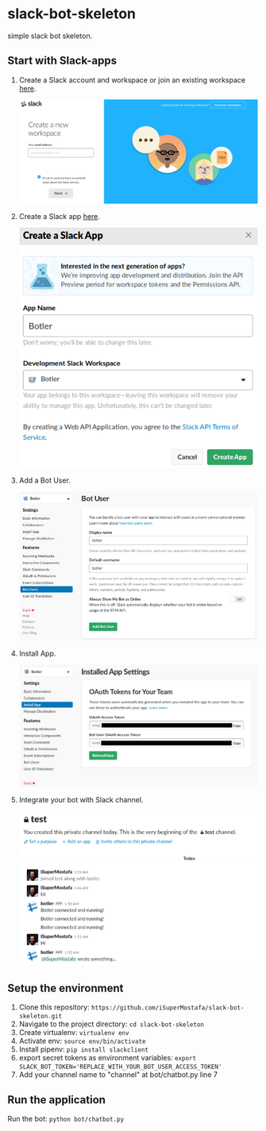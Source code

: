 # slack-bot-skeleton

simple slack bot skeleton.

## Start with Slack-apps

1. Create a Slack account and workspace or join an existing workspace [here](https://slack.com/create).

    ![slack-1.png](assets/slack-1.png?raw=true "screenshot #1: create a Slack workspace")

2. Create a Slack app [here](https://api.slack.com/apps).

    ![slack-2.png](assets/slack-2.png?raw=true "screenshot #2: create a Slack app")

3. Add a Bot User.

    ![slack-3.png](assets/slack-3.png?raw=true "screenshot #3: Add a Bot User")

4. Install App.

    ![slack-4.png](assets/slack-4.png?raw=true "screenshot #4: Install App")

5. Integrate your bot with Slack channel.

    ![slack-5.png](assets/slack-5.png?raw=true "screenshot #5: Integrate your bot with Slack channel")

## Setup the environment

1. Clone this repository: `https://github.com/iSuperMostafa/slack-bot-skeleton.git`
2. Navigate to the project directory: `cd slack-bot-skeleton`
3. Create virtualenv: `virtualenv env`
4. Activate env: `source env/bin/activate`
5. Install pipenv: `pip install slackclient`
6. export secret tokens as environment variables: `export SLACK_BOT_TOKEN='REPLACE_WITH_YOUR_BOT_USER_ACCESS_TOKEN'`
7. Add your channel name to "channel" at bot/chatbot.py line 7

## Run the application

Run the bot: `python bot/chatbot.py`